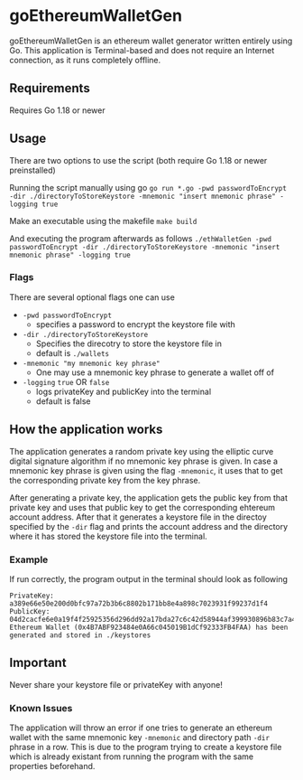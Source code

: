 # goEthereumWalletGen

goEthereumWalletGen is an ethereum wallet generator written entirely using Go. This application is Terminal-based and does not require an Internet connection, as it runs completely offline.

## Requirements

Requires Go 1.18 or newer

## Usage

There are two options to use the script (both require Go 1.18 or newer preinstalled)

Running the script manually using go
`go run *.go -pwd passwordToEncrypt -dir ./directoryToStoreKeystore -mnemonic "insert mnemonic phrase" -logging true`

Make an executable using the makefile
`make build`

And executing the program afterwards as follows 
`./ethWalletGen -pwd passwordToEncrypt -dir ./directoryToStoreKeystore -mnemonic "insert mnemonic phrase" -logging true`

### Flags

There are several optional flags one can use

* `-pwd passwordToEncrypt`
  * specifies a password to encrypt the keystore file with
* `-dir ./directoryToStoreKeystore`
  * Specifies the direcotry to store the keystore file in
  * default is `./wallets`
* `-mnemonic "my mnemonic key phrase"` 
  * One may use a mnemonic key phrase to generate a wallet off of
* `-logging` `true` OR `false`
  * logs privateKey and publicKey into the terminal
  * default is false

## How the application works

The application generates a random private key using the elliptic curve digital signature algorithm if no mnemonic key phrase is given.
In case a mnemonic key phrase is given using the flag `-mnemonic`, it uses that to get the corresponding private key from the key phrase.

After generating a private key, the application gets the public key from that private key and uses that public key to get the corresponding
ehtereum account address. After that it generates a keystore file in the directoy specified by the `-dir` flag and prints the account
address and the directory where it has stored the keystore file into the terminal.

### Example

If run correctly, the program output in the terminal should look as following

```
PrivateKey: a389e66e50e200d0bfc97a72b3b6c8802b171bb8e4a898c7023931f99237d1f4
PublicKey: 04d2cacfe6e0a19f4f25925356d296dd92a17bda27c6c42d58944af399930896b83c7a4a196d471e25d7a54670a3bad550396bd19ef43be88bfcd09f78383afdb2
Ethereum Wallet (0x4B7ABF923484e0A66c045019B1dCf92333FB4FAA) has been generated and stored in ./keystores
```

## Important

Never share your keystore file or privateKey with anyone!

### Known Issues

The application will throw an error if one tries to generate an ethereum wallet with the same mnemonic key `-mnemonic` and directory path `-dir` phrase in a row.
This is due to the program trying to create a keystore file which is already existant from running the program with the same properties beforehand.
